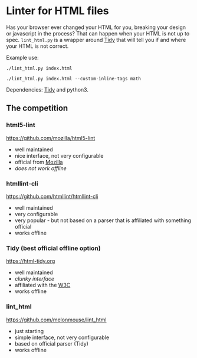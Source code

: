 # Linter for HTML files

Has your browser ever changed your HTML for you, breaking your design or
javascript in the process? That can happen when your HTML is not up to spec.
`lint_html.py` is a wrapper around [Tidy](https://html-tidy.org) that will
tell you if and where your HTML is not correct.

Example use:

```./lint_html.py index.html```

```./lint_html.py index.html --custom-inline-tags math```

Dependencies: [Tidy](https://html-tidy.org) and python3.

## The competition

### html5-lint

https://github.com/mozilla/html5-lint

- well maintained
- nice interface, not very configurable
- official from [Mozilla](https://www.mozilla.org/)
- *does not work offline*

### htmllint-cli

https://github.com/htmllint/htmllint-cli

- well maintained
- very configurable
- very popular - but not based on a parser that is affiliated with something official
- works offline

### Tidy (best official offline option)

https://html-tidy.org

- well maintained
- *clunky interface*
- affiliated with the [W3C](http://www.w3.org/)
- works offline

### lint_html

https://github.com/melonmouse/lint_html

- just starting
- simple interface, not very configurable
- based on official parser (Tidy)
- works offline

